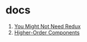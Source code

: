# docs
1. [You Might Not Need Redux](https://medium.com/@dan_abramov/you-might-not-need-redux-be46360cf367)
2. [Higher-Order Components](https://reactjs.org/docs/higher-order-components.html)